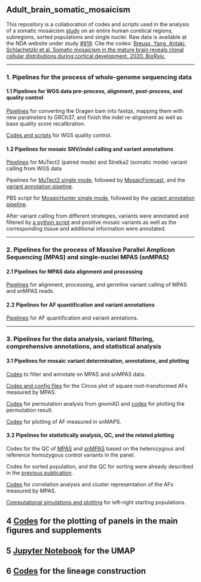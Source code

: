 ## Adult_brain_somatic_mosaicism

This repository is a collaboration of codes and scripts used in the analysis of a somatic mosaicism [study](https://staging.bsmn.synapse.org/Explore/Studies/DetailsPage?id=syn22269661) on an entire human coretical regions, subregions, sorted populations and single nuclei. Raw data is available at the NDA website under study [#919](https://nda.nih.gov/study.html?id=919).
Cite the codes: [Breuss, Yang, Antaki, Schlachetzki et al. Somatic mosaicism in the mature brain reveals clonal cellular distributions during cortical development. 2020. BioRxiv.](https://doi.org/10.1101/2020.08.10.244814)

-----------------------------------

### 1. Pipelines for the process of whole-genome sequencing data
#### 1.1 Pipelines for WGS data pre-process, alignment, post-process, and quality control
[Pipelines](https://github.com/shishenyxx/Adult_brain_somatic_mosaicism/tree/master/pipelines/WGS_processing_pipeline) for converting the Dragen bam into fastqs, mapping them with new parameters to GRCh37, and finish the indel re-alignment as well as base quality score recalibration.

[Codes and scripts](https://github.com/shishenyxx/Adult_brain_somatic_mosaicism/tree/master/plotting/QC) for WGS quality control.

#### 1.2 Pipelines for mosaic SNV/indel calling and variant annotations
[Pipelines](https://github.com/shishenyxx/Adult_brain_somatic_mosaicism/tree/master/pipelines/WGS_SNV_indel_calling_pipeline/Mutect2_PM_Strelka2) for MuTect2 (paired mode) and Strelka2 (somatic mode) variant calling from WGS data

Pipelines for [MuTect2 single mode](https://github.com/shishenyxx/Adult_brain_somatic_mosaicism/tree/master/pipelines/WGS_SNV_indel_calling_pipeline/Mutect2_single_mode), followed by [MosaicForecast](https://github.com/shishenyxx/Adult_brain_somatic_mosaicism/tree/master/pipelines/WGS_SNV_indel_calling_pipeline/MosaicForecast_pipeline), and the [variant annotation pipeline](https://github.com/shishenyxx/PASM/tree/master/Snakemake_pipeline).

PBS script for [MosaicHunter single mode](https://github.com/shishenyxx/Adult_brain_somatic_mosaicism/tree/master/pipelines/WGS_SNV_indel_calling_pipeline/MosaicHunter_single_mode_pipeline), followed by the [variant annotation pipeline](https://github.com/shishenyxx/PASM/tree/master/Snakemake_pipeline).

After variant calling from different strategies, variants were annotated and filtered by [a python script](https://github.com/shishenyxx/Adult_brain_somatic_mosaicism/blob/master/pipelines/WGS_SNV_indel_calling_pipeline/Filter_and_annotate_candidate_mosaic_variants.py) and positive mosaic variants as well as the corresponding tissue and additional information were annotated.

-----------------------------------

### 2. Pipelines for the process of Massive Parallel Amplicon Sequencing (MPAS) and single-nuclei MPAS (snMPAS)
#### 2.1 Pipelines for MPAS data alignment and processing
[Pipelines](https://github.com/shishenyxx/Adult_brain_somatic_mosaicism/tree/master/pipelines/MPAS_and_snMPAS_processing_pipeline) for alignment, processing, and germline variant calling of MPAS and snMPAS reads.

#### 2.2 Pipelines for AF quantification and variant annotations
[Pipelines](https://github.com/shishenyxx/PASM/tree/master/Snakemake_pipeline) for AF quantification and variant anntations.

-----------------------------------

### 3. Pipelines for the data analysis, variant filtering, comprehensive annotations, and statistical analysis
#### 3.1 Pipelines for mosaic variant determination, annotations, and plotting
[Codes](https://github.com/shishenyxx/Adult_brain_somatic_mosaicism/blob/master/pipelines/Codes_for_mosaic_variant_annotations_after_MPAS.py) to filter and annotate on MPAS and snMPAS data.

[Codes and config files](https://github.com/shishenyxx/Adult_brain_somatic_mosaicism/tree/master/plotting/circos) for the Circos plot of square root-transformed AFs measured by MPAS.

[Codes](https://github.com/shishenyxx/Adult_brain_somatic_mosaicism/tree/master/permutation) for permutation analysis from gnomAD and [codes](https://github.com/shishenyxx/Adult_brain_somatic_mosaicism/blob/master/plotting/Genomic_enrichment/Plot_enrichment.r) for plotting the permutation result.

[Codes](https://github.com/shishenyxx/Adult_brain_somatic_mosaicism/blob/master/plotting/Supplement_data_single_cell/AF_for_single_cell.r) for plotting of AF measured in snMAPS.
#### 3.2 Pipelines for statistically analysis, QC, and the related plotting
Codes for the QC of [MPAS](https://github.com/shishenyxx/Adult_brain_somatic_mosaicism/blob/master/plotting/QC/Plot_MPAS_het_and_ref_homo_controls.r) and [snMPAS](https://github.com/shishenyxx/Adult_brain_somatic_mosaicism/blob/master/plotting/QC/Plot_snMPAS_het_and_ref_homo_controls.r) based on the heterozygous and reference homozygous control variants in the panel.

Codes for sorted population, and the QC for sorting were already described in the [previous publication](https://science.sciencemag.org/content/366/6469/1134/tab-pdf).

[Codes](https://github.com/shishenyxx/Adult_brain_somatic_mosaicism/blob/master/plotting/Correlation_clustering/corr_clustermap.py) for correlation analysis and cluster representation of the AFs measured by MPAS.

[Computational simulations and plotting](https://github.com/shishenyxx/Adult_brain_somatic_mosaicism/tree/master/plotting/Left_right_founder_estimation) for left-right starting populations.

## 4 [Codes](https://github.com/shishenyxx/Adult_brain_somatic_mosaicism/blob/master/plotting/Codes_for_plotting_main_figure_panels_based_on_MPAS_and_snMPAS_annotation.py) for the plotting of panels in the main figures and supplements

## 5 [Jupyter Notebook](https://github.com/shishenyxx/Adult_brain_somatic_mosaicism/blob/master/umap/4dbsm_umap.ipynb) for the UMAP

## 6 [Codes](https://github.com/shishenyxx/Adult_brain_somatic_mosaicism/blob/master/Lineage_construction/lineage_construction.py) for the lineage construction
